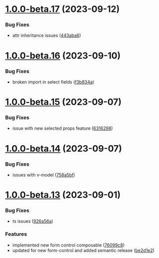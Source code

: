 # [1.0.0-beta.17](https://github.com/vue-interface/select-field/compare/v1.0.0-beta.16...v1.0.0-beta.17) (2023-09-12)


### Bug Fixes

* attr inheritance issues ([443aba6](https://github.com/vue-interface/select-field/commit/443aba6328362f61222d992fc96968cd332cd0a6))

# [1.0.0-beta.16](https://github.com/vue-interface/select-field/compare/v1.0.0-beta.15...v1.0.0-beta.16) (2023-09-10)


### Bug Fixes

* broken import in select fields ([f3b834a](https://github.com/vue-interface/select-field/commit/f3b834a4984d38b044b5a3eec44cd91e684fd1ad))

# [1.0.0-beta.15](https://github.com/vue-interface/select-field/compare/v1.0.0-beta.14...v1.0.0-beta.15) (2023-09-07)


### Bug Fixes

* issue with new selected props feature ([6316298](https://github.com/vue-interface/select-field/commit/63162987850769733e650543bfe9c14d96a46a53))

# [1.0.0-beta.14](https://github.com/vue-interface/select-field/compare/v1.0.0-beta.13...v1.0.0-beta.14) (2023-09-07)


### Bug Fixes

* issues with v-model ([758a5bf](https://github.com/vue-interface/select-field/commit/758a5bff5ae1215d34620063c2729fb854603fba))

# [1.0.0-beta.13](https://github.com/vue-interface/select-field/compare/v1.0.0-beta.12...v1.0.0-beta.13) (2023-09-01)


### Bug Fixes

* ts issues ([926a56a](https://github.com/vue-interface/select-field/commit/926a56a3de2c81b232e4183793c66de6d50de097))


### Features

* implemented new form control composable ([76099c8](https://github.com/vue-interface/select-field/commit/76099c837ad066e3d438ce8b7b6ff16600b555e0))
* updated for new form-control and added semantic release ([be2d1e2](https://github.com/vue-interface/select-field/commit/be2d1e20e7dda4b51e88a8f8e0e902ec0d36a656))
